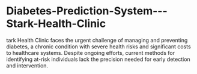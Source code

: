 # Diabetes-Prediction-System---Stark-Health-Clinic
tark Health Clinic faces the urgent challenge of managing and preventing diabetes, a chronic condition with severe health risks and significant costs to healthcare systems. Despite ongoing efforts, current methods for identifying at-risk individuals lack the precision needed for early detection and intervention.
